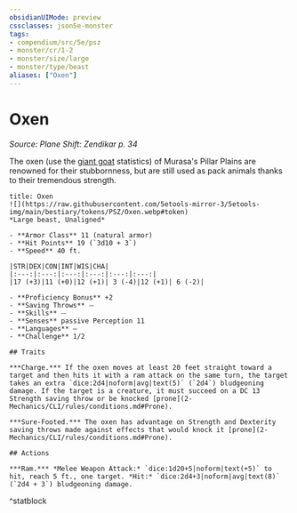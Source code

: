 ```yaml
---
obsidianUIMode: preview
cssclasses: json5e-monster
tags:
- compendium/src/5e/psz
- monster/cr/1-2
- monster/size/large
- monster/type/beast
aliases: ["Oxen"]
---
```

# Oxen
*Source: Plane Shift: Zendikar p. 34*  

The oxen (use the [giant goat](2-Mechanics/CLI/bestiary/beast/giant-goat.md) statistics) of Murasa's Pillar Plains are renowned for their stubbornness, but are still used as pack animals thanks to their tremendous strength.

```ad-statblock
title: Oxen
![](https://raw.githubusercontent.com/5etools-mirror-3/5etools-img/main/bestiary/tokens/PSZ/Oxen.webp#token)
*Large beast, Unaligned*

- **Armor Class** 11 (natural armor)
- **Hit Points** 19 (`3d10 + 3`)
- **Speed** 40 ft.

|STR|DEX|CON|INT|WIS|CHA|
|:---:|:---:|:---:|:---:|:---:|:---:|
|17 (+3)|11 (+0)|12 (+1)| 3 (-4)|12 (+1)| 6 (-2)|

- **Proficiency Bonus** +2
- **Saving Throws** ⏤
- **Skills** ⏤
- **Senses** passive Perception 11
- **Languages** —
- **Challenge** 1/2

## Traits

***Charge.*** If the oxen moves at least 20 feet straight toward a target and then hits it with a ram attack on the same turn, the target takes an extra `dice:2d4|noform|avg|text(5)` (`2d4`) bludgeoning damage. If the target is a creature, it must succeed on a DC 13 Strength saving throw or be knocked [prone](2-Mechanics/CLI/rules/conditions.md#Prone).

***Sure-Footed.*** The oxen has advantage on Strength and Dexterity saving throws made against effects that would knock it [prone](2-Mechanics/CLI/rules/conditions.md#Prone).

## Actions

***Ram.*** *Melee Weapon Attack:* `dice:1d20+5|noform|text(+5)` to hit, reach 5 ft., one target. *Hit:* `dice:2d4+3|noform|avg|text(8)` (`2d4 + 3`) bludgeoning damage.
```
^statblock